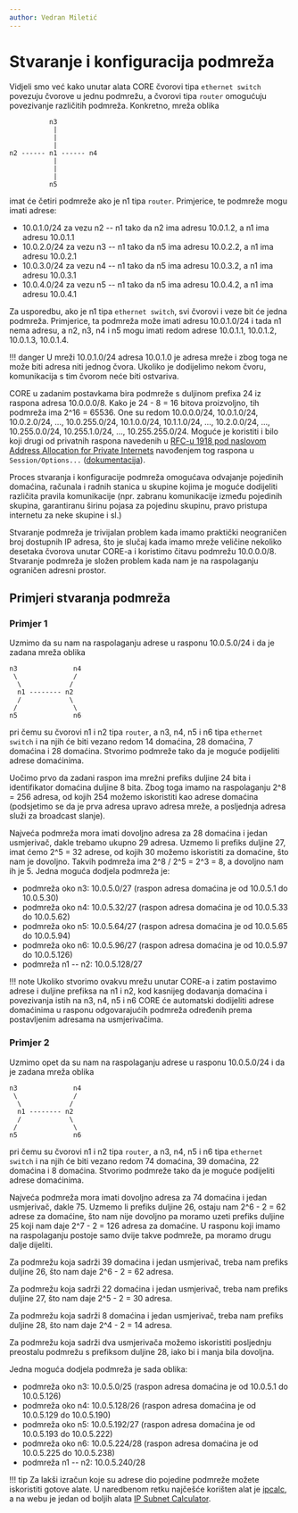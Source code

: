```yaml
---
author: Vedran Miletić
---
```


# Stvaranje i konfiguracija podmreža

Vidjeli smo već kako unutar alata CORE čvorovi tipa `ethernet switch` povezuju čvorove u jednu podmrežu, a čvorovi tipa `router` omogućuju povezivanje različitih podmreža. Konkretno, mreža oblika

```
          n3
           |
           |
           |
n2 ------ n1 ------ n4
           |
           |
           |
          n5
```

imat će četiri podmreže ako je n1 tipa `router`. Primjerice, te podmreže mogu imati adrese:

- 10.0.1.0/24 za vezu n2 -- n1 tako da n2 ima adresu 10.0.1.2, a n1 ima adresu 10.0.1.1
- 10.0.2.0/24 za vezu n3 -- n1 tako da n5 ima adresu 10.0.2.2, a n1 ima adresu 10.0.2.1
- 10.0.3.0/24 za vezu n4 -- n1 tako da n5 ima adresu 10.0.3.2, a n1 ima adresu 10.0.3.1
- 10.0.4.0/24 za vezu n5 -- n1 tako da n5 ima adresu 10.0.4.2, a n1 ima adresu 10.0.4.1

Za usporedbu, ako je n1 tipa `ethernet switch`, svi čvorovi i veze bit će jedna podmreža. Primjerice, ta podmreža može imati adresu 10.0.1.0/24 i tada n1 nema adresu, a n2, n3, n4 i n5 mogu imati redom adrese 10.0.1.1, 10.0.1.2, 10.0.1.3, 10.0.1.4.

!!! danger
    U mreži 10.0.1.0/24 adresa 10.0.1.0 je adresa mreže i zbog toga ne može biti adresa niti jednog čvora. Ukoliko je dodijelimo nekom čvoru, komunikacija s tim čvorom neće biti ostvariva.

CORE u zadanim postavkama bira podmreže s duljinom prefixa 24 iz raspona adresa 10.0.0.0/8. Kako je 24 - 8 = 16 bitova proizvoljno, tih podmreža ima 2^16 = 65536. One su redom 10.0.0.0/24, 10.0.1.0/24, 10.0.2.0/24, ..., 10.0.255.0/24, 10.1.0.0/24, 10.1.1.0/24, ..., 10.2.0.0/24, ..., 10.255.0.0/24, 10.255.1.0/24, ..., 10.255.255.0/24. Moguće je koristiti i bilo koji drugi od privatnih raspona navedenih u [RFC-u 1918 pod naslovom Address Allocation for Private Internets](https://datatracker.ietf.org/doc/html/rfc1918) navođenjem tog raspona u `Session/Options...` ([dokumentacija](https://coreemu.github.io/core/gui.html)).

Proces stvaranja i konfiguracije podmreža omogućava odvajanje pojedinih domaćina, računala i radnih stanica u skupine kojima je moguće dodijeliti različita pravila komunikacije (npr. zabranu komunikacije između pojedinih skupina, garantiranu širinu pojasa za pojedinu skupinu, pravo pristupa internetu za neke skupine i sl.)

Stvaranje podmreža je trivijalan problem kada imamo praktički neograničen broj dostupnih IP adresa, što je slučaj kada imamo mreže veličine nekoliko desetaka čvorova unutar CORE-a i koristimo čitavu podmrežu 10.0.0.0/8. Stvaranje podmreža je složen problem kada nam je na raspolaganju ograničen adresni prostor.

## Primjeri stvaranja podmreža

### Primjer 1

Uzmimo da su nam na raspolaganju adrese u rasponu 10.0.5.0/24 i da je zadana mreža oblika

```
n3              n4
 \              /
  \            /
  n1 -------- n2
  /            \
 /              \
n5              n6
```

pri čemu su čvorovi n1 i n2 tipa `router`, a n3, n4, n5 i n6 tipa `ethernet switch` i na njih će biti vezano redom 14 domaćina, 28 domaćina, 7 domaćina i 28 domaćina. Stvorimo podmreže tako da je moguće podijeliti adrese domaćinima.

Uočimo prvo da zadani raspon ima mrežni prefiks duljine 24 bita i identifikator domaćina duljine 8 bita. Zbog toga imamo na raspolaganju 2^8 = 256 adresa, od kojih 254 možemo iskoristiti kao adrese domaćina (podsjetimo se da je prva adresa upravo adresa mreže, a posljednja adresa služi za broadcast slanje).

Najveća podmreža mora imati dovoljno adresa za 28 domaćina i jedan usmjerivač, dakle trebamo ukupno 29 adresa. Uzmemo li prefiks duljine 27, imat ćemo 2^5 = 32 adrese, od kojih 30 možemo iskoristiti za domaćine, što nam je dovoljno. Takvih podmreža ima 2^8 / 2^5 = 2^3 = 8, a dovoljno nam ih je 5. Jedna moguća dodjela podmreža je:

- podmreža oko n3: 10.0.5.0/27 (raspon adresa domaćina je od 10.0.5.1 do 10.0.5.30)
- podmreža oko n4: 10.0.5.32/27 (raspon adresa domaćina je od 10.0.5.33 do 10.0.5.62)
- podmreža oko n5: 10.0.5.64/27 (raspon adresa domaćina je od 10.0.5.65 do 10.0.5.94)
- podmreža oko n6: 10.0.5.96/27 (raspon adresa domaćina je od 10.0.5.97 do 10.0.5.126)
- podmreža n1 -- n2: 10.0.5.128/27

!!! note
    Ukoliko stvorimo ovakvu mrežu unutar CORE-a i zatim postavimo adrese i duljine prefiksa na n1 i n2, kod kasnijeg dodavanja domaćina i povezivanja istih na n3, n4, n5 i n6 CORE će automatski dodijeliti adrese domaćinima u rasponu odgovarajućih podmreža određenih prema postavljenim adresama na usmjerivačima.

### Primjer 2

Uzmimo opet da su nam na raspolaganju adrese u rasponu 10.0.5.0/24 i da je zadana mreža oblika

```
n3              n4
 \              /
  \            /
  n1 -------- n2
  /            \
 /              \
n5              n6
```

pri čemu su čvorovi n1 i n2 tipa `router`, a n3, n4, n5 i n6 tipa `ethernet switch` i na njih će biti vezano redom 74 domaćina, 39 domaćina, 22 domaćina i 8 domaćina. Stvorimo podmreže tako da je moguće podijeliti adrese domaćinima.

Najveća podmreža mora imati dovoljno adresa za 74 domaćina i jedan usmjerivač, dakle 75. Uzmemo li prefiks duljine 26, ostaju nam 2^6 - 2 = 62 adrese za domaćine, što nam nije dovoljno pa moramo uzeti prefiks duljine 25 koji nam daje 2^7 - 2 = 126 adresa za domaćine. U rasponu koji imamo na raspolaganju postoje samo dvije takve podmreže, pa moramo drugu dalje dijeliti.

Za podmrežu koja sadrži 39 domaćina i jedan usmjerivač, treba nam prefiks duljine 26, što nam daje 2^6 - 2 = 62 adresa.

Za podmrežu koja sadrži 22 domaćina i jedan usmjerivač, treba nam prefiks duljine 27, što nam daje 2^5 - 2 = 30 adresa.

Za podmrežu koja sadrži 8 domaćina i jedan usmjerivač, treba nam prefiks duljine 28, što nam daje 2^4 - 2 = 14 adresa.

Za podmrežu koja sadrži dva usmjerivača možemo iskoristiti posljednju preostalu podmrežu s prefiksom duljine 28, iako bi i manja bila dovoljna.

Jedna moguća dodjela podmreža je sada oblika:

- podmreža oko n3: 10.0.5.0/25 (raspon adresa domaćina je od 10.0.5.1 do 10.0.5.126)
- podmreža oko n4: 10.0.5.128/26 (raspon adresa domaćina je od 10.0.5.129 do 10.0.5.190)
- podmreža oko n5: 10.0.5.192/27 (raspon adresa domaćina je od 10.0.5.193 do 10.0.5.222)
- podmreža oko n6: 10.0.5.224/28 (raspon adresa domaćina je od 10.0.5.225 do 10.0.5.238)
- podmreža n1 -- n2: 10.0.5.240/28

!!! tip
    Za lakši izračun koje su adrese dio pojedine podmreže možete iskoristiti gotove alate. U naredbenom retku najčešće korišten alat je [ipcalc](http://jodies.de/ipcalc), a na webu je jedan od boljih alata [IP Subnet Calculator](https://www.calculator.net/ip-subnet-calculator.html).
